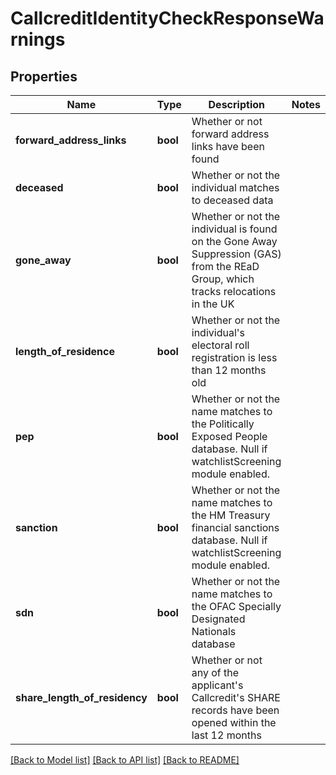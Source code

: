 # CallcreditIdentityCheckResponseWarnings

## Properties
Name | Type | Description | Notes
------------ | ------------- | ------------- | -------------
**forward_address_links** | **bool** | Whether or not forward address links have been found | 
**deceased** | **bool** | Whether or not the individual matches to deceased data | 
**gone_away** | **bool** | Whether or not the individual is found on the Gone Away Suppression (GAS) from the REaD Group, which tracks relocations in the UK | 
**length_of_residence** | **bool** | Whether or not the individual&#39;s electoral roll registration is less than 12 months old | 
**pep** | **bool** | Whether or not the name matches to the Politically Exposed People database. Null if watchlistScreening module enabled. | 
**sanction** | **bool** | Whether or not the name matches to the HM Treasury financial sanctions database. Null if watchlistScreening module enabled. | 
**sdn** | **bool** | Whether or not the name matches to the OFAC Specially Designated Nationals database | 
**share_length_of_residency** | **bool** | Whether or not any of the applicant&#39;s Callcredit&#39;s SHARE records have been opened within the last 12 months | 

[[Back to Model list]](../README.md#documentation-for-models) [[Back to API list]](../README.md#documentation-for-api-endpoints) [[Back to README]](../README.md)


